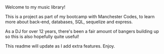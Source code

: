 Welcome to my music library!

This is a project as part of my bootcamp with Manchester Codes, to learn more about back-end, databases, SQL, sequelize and express. 

As a DJ for over 12 years, there's been a fair amount of bangers building up so this is also hopefully quite useful! 

This readme will update as I add extra features. Enjoy.